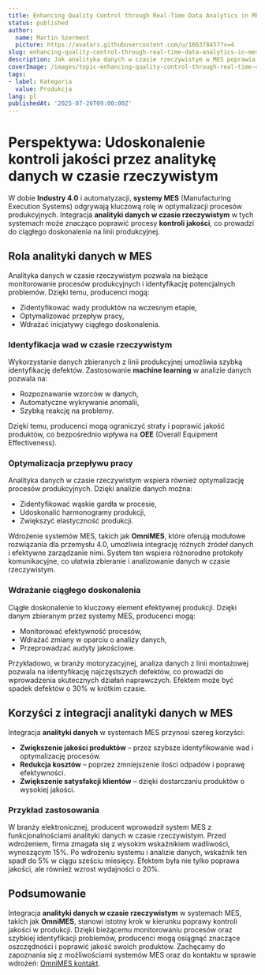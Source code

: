 ```yaml
---
title: Enhancing Quality Control through Real-Time Data Analytics in MES
status: published
author:
  name: Martin Szerment
  picture: https://avatars.githubusercontent.com/u/166378457?v=4
slug: enhancing-quality-control-through-real-time-data-analytics-in-mes
description: Jak analityka danych w czasie rzeczywistym w MES poprawia kontrolę jakości w produkcji.
coverImage: /images/topic-enhancing-quality-control-through-real-time-data-analytics-in-manufacturing-execution-systems-for-continuous-impro.png
tags:
- label: Kategoria
  value: Produkcja
lang: pl
publishedAt: '2025-07-26T09:00:00Z'
---
```

# Perspektywa: Udoskonalenie kontroli jakości przez analitykę danych w czasie rzeczywistym

W dobie **Industry 4.0** i automatyzacji, **systemy MES** (Manufacturing Execution Systems) odgrywają kluczową rolę w optymalizacji procesów produkcyjnych. Integracja **analityki danych w czasie rzeczywistym** w tych systemach może znacząco poprawić procesy **kontroli jakości**, co prowadzi do ciągłego doskonalenia na linii produkcyjnej.

## Rola analityki danych w MES

Analityka danych w czasie rzeczywistym pozwala na bieżące monitorowanie procesów produkcyjnych i identyfikację potencjalnych problemów. Dzięki temu, producenci mogą:
- Zidentyfikować wady produktów na wczesnym etapie,
- Optymalizować przepływ pracy,
- Wdrażać inicjatywy ciągłego doskonalenia.

### Identyfikacja wad w czasie rzeczywistym

Wykorzystanie danych zbieranych z linii produkcyjnej umożliwia szybką identyfikację defektów. Zastosowanie **machine learning** w analizie danych pozwala na:
- Rozpoznawanie wzorców w danych,
- Automatyczne wykrywanie anomalii,
- Szybką reakcję na problemy.

Dzięki temu, producenci mogą ograniczyć straty i poprawić jakość produktów, co bezpośrednio wpływa na **OEE** (Overall Equipment Effectiveness).

### Optymalizacja przepływu pracy

Analityka danych w czasie rzeczywistym wspiera również optymalizację procesów produkcyjnych. Dzięki analizie danych można:
- Zidentyfikować wąskie gardła w procesie,
- Udoskonalić harmonogramy produkcji,
- Zwiększyć elastyczność produkcji.

Wdrożenie systemów MES, takich jak **OmniMES**, które oferują modułowe rozwiązania dla przemysłu 4.0, umożliwia integrację różnych źródeł danych i efektywne zarządzanie nimi. System ten wspiera różnorodne protokoły komunikacyjne, co ułatwia zbieranie i analizowanie danych w czasie rzeczywistym.

### Wdrażanie ciągłego doskonalenia

Ciągłe doskonalenie to kluczowy element efektywnej produkcji. Dzięki danym zbieranym przez systemy MES, producenci mogą:
- Monitorować efektywność procesów,
- Wdrażać zmiany w oparciu o analizy danych,
- Przeprowadzać audyty jakościowe.

Przykładowo, w branży motoryzacyjnej, analiza danych z linii montażowej pozwala na identyfikację najczęstszych defektów, co prowadzi do wprowadzenia skutecznych działań naprawczych. Efektem może być spadek defektów o 30% w krótkim czasie.

## Korzyści z integracji analityki danych w MES

Integracja **analityki danych** w systemach MES przynosi szereg korzyści:
- **Zwiększenie jakości produktów** – przez szybsze identyfikowanie wad i optymalizację procesów.
- **Redukcja kosztów** – poprzez zmniejszenie ilości odpadów i poprawę efektywności.
- **Zwiększenie satysfakcji klientów** – dzięki dostarczaniu produktów o wysokiej jakości.

### Przykład zastosowania

W branży elektronicznej, producent wprowadził system MES z funkcjonalnościami analityki danych w czasie rzeczywistym. Przed wdrożeniem, firma zmagała się z wysokim wskaźnikiem wadliwości, wynoszącym 15%. Po wdrożeniu systemu i analizie danych, wskaźnik ten spadł do 5% w ciągu sześciu miesięcy. Efektem była nie tylko poprawa jakości, ale również wzrost wydajności o 20%.

## Podsumowanie

Integracja **analityki danych w czasie rzeczywistym** w systemach MES, takich jak **OmniMES**, stanowi istotny krok w kierunku poprawy kontroli jakości w produkcji. Dzięki bieżącemu monitorowaniu procesów oraz szybkiej identyfikacji problemów, producenci mogą osiągnąć znaczące oszczędności i poprawić jakość swoich produktów. Zachęcamy do zapoznania się z możliwościami systemów MES oraz do kontaktu w sprawie wdrożeń: [OmniMES kontakt](https://www.omnimes.com/pl/kontakt).
